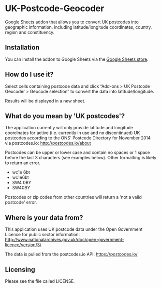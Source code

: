 # UK-Postcode-Geocoder

Google Sheets addon that allows you to convert UK postcodes into geographic information, including latitude/longitude coordinates, country, region and constituency.

## Installation

You can install the addon to Google Sheets via the [Google Sheets store](https://chrome.google.com/webstore/detail/uk-postcode-geocoder/bjkecdilmiedfkihpgfhfikchkghliia).

## How do I use it?

Select cells containing postcode data and click “Add-ons > UK Postcode Geocoder > Geocode selection” to convert the data into latitude/longitude.

Results will be displayed in a new sheet.

## What do you mean by 'UK postcodes'?

The application currently will only provide latitude and longitude coordinates for active (i.e. currently in use and no discontinued) UK postcodes according to the ONS' Postcode Directory for November 2014 via postcodes.io: http://postcodes.io/about

Postcodes can be upper or lower case and contain no spaces or 1 space before the last 3 characters (see examples below). Other formatting is likely to return an error.

 - wc1e 6bt
 - wc1e6bt
 - SW4 0BY
 - SW40BY

Postcodes or zip codes from other countries will return a 'not a valid postcode' error.


## Where is your data from?

This application uses UK postcode data under the Open Government Licence for public sector information: http://www.nationalarchives.gov.uk/doc/open-government-licence/version/3/

The data is pulled from the postcodes.io API: https://postcodes.io/

## Licensing
  
Please see the file called LICENSE.
